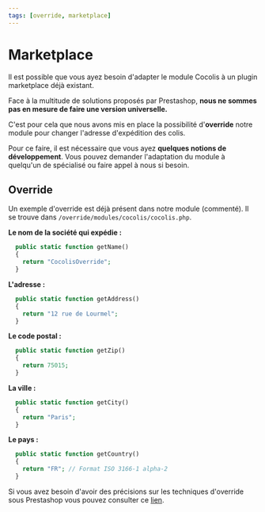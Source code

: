 ```yaml
---
tags: [override, marketplace]
---
```


# Marketplace

Il est possible que vous ayez besoin d'adapter le module Cocolis à un plugin marketplace déjà existant.

Face à la multitude de solutions proposés par Prestashop, **nous ne sommes pas en mesure de faire une version universelle.**

C'est pour cela que nous avons mis en place la possibilité d'**override** notre module pour changer l'adresse d'expédition des colis.

Pour ce faire, il est nécessaire que vous ayez **quelques notions de développement**. Vous pouvez demander l'adaptation du module à quelqu'un de spécialisé ou faire appel à nous si besoin.

## Override

Un exemple d'override est déjà présent dans notre module (commenté). Il se trouve dans `/override/modules/cocolis/cocolis.php`.

**Le nom de la société qui expédie :**

```php
  public static function getName()
  {
    return "CocolisOverride";
  }
```

**L'adresse :**

```php
  public static function getAddress()
  {
    return "12 rue de Lourmel";
  }
```

**Le code postal :**

```php
  public static function getZip()
  {
    return 75015;
  }
```
**La ville :**

```php
  public static function getCity()
  {
    return "Paris";
  }
```

**Le pays :**

```php
  public static function getCountry()
  {
    return "FR"; // Format ISO 3166-1 alpha-2
  }
```

Si vous avez besoin d'avoir des précisions sur les techniques d'override sous Prestashop vous pouvez consulter ce [lien](https://build.prestashop.com/howtos/module/how-to-override-modules/).